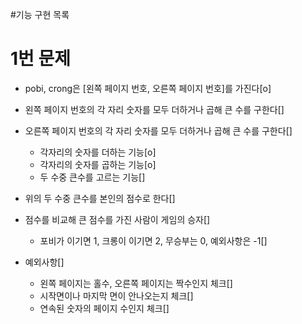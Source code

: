 #기능 구현 목록

# 1번 문제
- pobi, crong은 [왼쪽 페이지 번호, 오른쪽 페이지 번호]를 가진다[o]
- 왼쪽 페이지 번호의 각 자리 숫자를 모두 더하거나 곱해 큰 수를 구한다[]
- 오른쪽 페이지 번호의 각 자리 숫자를 모두 더하거나 곱해 큰 수를 구한다[]
  - 각자리의 숫자를 더하는 기능[o]
  - 각자리의 숫자를 곱하는 기능[o]
  - 두 수중 큰수를 고르는 기능[]

- 위의 두 수중 큰수를 본인의 점수로 한다[]
- 점수를 비교해 큰 점수를 가진 사람이 게임의 승자[]
  - 포비가 이기면 1, 크롱이 이기면 2, 무승부는 0, 예외사항은 -1[]

- 예외사항[]
  - 왼쪽 페이지는 홀수, 오른쪽 페이지는 짝수인지 체크[]
  - 시작면이나 마지막 면이 안나오는지 체크[]
  - 연속된 숫자의 페이지 수인지 체크[]